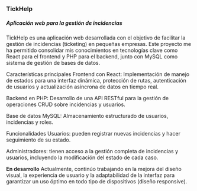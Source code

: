 ### TickHelp

##### Aplicación web para la gestión de incidencias

TickHelp es una aplicación web desarrollada con el objetivo de facilitar la gestión de incidencias (ticketing) en pequeñas empresas. Este proyecto me ha permitido consolidar mis conocimientos en tecnologías clave como React para el frontend y PHP para el backend, junto con MySQL como sistema de gestión de bases de datos.

Características principales
Frontend con React: Implementación de manejo de estados para una interfaz dinámica, protección de rutas, autenticación de usuarios y actualización asíncrona de datos en tiempo real.

Backend en PHP: Desarrollo de una API RESTful para la gestión de operaciones CRUD sobre incidencias y usuarios.

Base de datos MySQL: Almacenamiento estructurado de usuarios, incidencias y roles.

Funcionalidades
Usuarios: pueden registrar nuevas incidencias y hacer seguimiento de su estado.

Administradores: tienen acceso a la gestión completa de incidencias y usuarios, incluyendo la modificación del estado de cada caso.

**En desarrollo**
Actualmente, continúo trabajando en la mejora del diseño visual, la experiencia de usuario y la adaptabilidad de la interfaz para garantizar un uso óptimo en todo tipo de dispositivos (diseño responsive).


  
